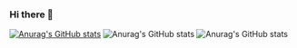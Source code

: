 ### Hi there 👋
[![Anurag's GitHub stats](https://github-readme-stats.vercel.app/api?username=anand-bits)](https://github.com/anuraghazra/github-readme-stats)
![Anurag's GitHub stats](https://github-readme-stats.vercel.app/api?username=anand-bits&show_icons=true)
![Anurag's GitHub stats](https://github-readme-stats.vercel.app/api?username=anand-bits&show_icons=true&theme=radical)

<!--
**anand-bits/anand-bits** is a ✨ _special_ ✨ repository because its `README.md` (this file) appears on your GitHub profile.

Here are some ideas to get you started:

- 🔭 I’m currently working on ...
- 🌱 I’m currently learning ...
- 👯 I’m looking to collaborate on ...
- 🤔 I’m looking for help with ...
- 💬 Ask me about ...
- 📫 How to reach me: ...
- 😄 Pronouns: ...
- ⚡ Fun fact: ...

-->
